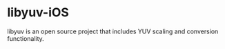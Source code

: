 # libyuv-iOS
libyuv is an open source project that includes YUV scaling and conversion functionality.
